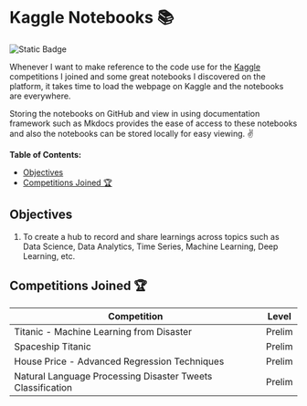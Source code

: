 # Kaggle Notebooks 📚 <!-- omit in toc -->
![Static Badge](https://img.shields.io/badge/project-notebooks-blue)

Whenever I want to make reference to the code use for the [Kaggle](https://www.kaggle.com/) competitions I joined and some great notebooks I discovered on the platform, it takes time to load the webpage on Kaggle and the notebooks are everywhere. 

Storing the notebooks on GitHub and view in using documentation framework such as Mkdocs provides the ease of access to these notebooks and also the notebooks can be stored locally for easy viewing. ✌️

**Table of Contents:**
- [Objectives](#objectives)
- [Competitions Joined 🏆](#competitions-joined-)

## Objectives
1. To create a hub to record and share learnings across topics such as Data Science, Data Analytics, Time Series, Machine Learning, Deep Learning, etc.

## Competitions Joined 🏆
| Competition | Level |
|-------------|-------|
| Titanic - Machine Learning from Disaster | Prelim|
| Spaceship Titanic | Prelim|
| House Price - Advanced Regression Techniques | Prelim|
| Natural Language Processing Disaster Tweets Classification | Prelim |
